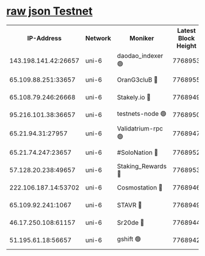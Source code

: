 [raw json Testnet](https://rpc-check.junot.stavr.tech/junot/rpc-junot-result.json)
=


<table><tr><th>IP-Address</th><th>Network</th><th>Moniker</th><th>Latest Block Height</th><th>Earliest Block Height</th><th>Catching Up</th><th>Tx Index</th><th>Voting Power</th><th>Scan Time</th></tr><tr><td>143.198.141.42:26657</td><td>uni-6</td><td>daodao_indexer 🟢</td><td>7768953</td><td>1</td><td>False</td><td>off</td><td>0</td><td>2024-02-07T10:59:10.020451677UTC</td></tr><tr><td>65.109.88.251:33657</td><td>uni-6</td><td>OranG3cluB 🔴</td><td>7768955</td><td>1138541</td><td>False</td><td>on</td><td>11</td><td>2024-02-07T10:59:14.950061432UTC</td></tr><tr><td>65.108.79.246:26668</td><td>uni-6</td><td>Stakely.io 🔴</td><td>7768949</td><td>1570872</td><td>False</td><td>on</td><td>1766821</td><td>2024-02-07T10:59:00.208014213UTC</td></tr><tr><td>95.216.101.38:36657</td><td>uni-6</td><td>testnets-node 🟢</td><td>7768950</td><td>1615130</td><td>False</td><td>on</td><td>0</td><td>2024-02-07T10:59:02.594779386UTC</td></tr><tr><td>65.21.94.31:27957</td><td>uni-6</td><td>Validatrium-rpc 🟢</td><td>7768947</td><td>2943363</td><td>False</td><td>on</td><td>0</td><td>2024-02-07T10:58:55.312794263UTC</td></tr><tr><td>65.21.74.247:23657</td><td>uni-6</td><td>#SoloNation 🔴</td><td>7768952</td><td>5208001</td><td>False</td><td>on</td><td>112</td><td>2024-02-07T10:59:09.056047112UTC</td></tr><tr><td>57.128.20.238:49657</td><td>uni-6</td><td>Staking_Rewards 🔴</td><td>7768953</td><td>6514618</td><td>False</td><td>on</td><td>1008</td><td>2024-02-07T10:59:10.363772002UTC</td></tr><tr><td>222.106.187.14:53702</td><td>uni-6</td><td>Cosmostation 🔴</td><td>7768946</td><td>7473037</td><td>False</td><td>on</td><td>109003</td><td>2024-02-07T10:58:52.922782034UTC</td></tr><tr><td>65.109.92.241:1067</td><td>uni-6</td><td>STAVR 🔴</td><td>7768949</td><td>7502372</td><td>False</td><td>on</td><td>6054</td><td>2024-02-07T10:58:59.836281765UTC</td></tr><tr><td>46.17.250.108:61157</td><td>uni-6</td><td>Sr20de 🔴</td><td>7768944</td><td>7533733</td><td>False</td><td>on</td><td>37</td><td>2024-02-07T10:58:47.432678320UTC</td></tr><tr><td>51.195.61.18:56657</td><td>uni-6</td><td>gshift 🟢</td><td>7768942</td><td>7691417</td><td>False</td><td>on</td><td>0</td><td>2024-02-07T10:58:40.886332883UTC</td></tr></table>